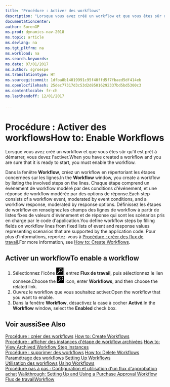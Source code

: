 ```yaml
---
title: "Procédure : Activer des workflows"
description: "Lorsque vous avez créé un workflow et que vous êtes sûr qu'il est prêt à démarrer, vous devez l'activer."
documentationcenter: 
author: SorenGP
ms.prod: dynamics-nav-2018
ms.topic: article
ms.devlang: na
ms.tgt_pltfrm: na
ms.workload: na
ms.search.keywords: 
ms.date: 07/01/2017
ms.author: sgroespe
ms.translationtype: HT
ms.sourcegitcommit: 1dfba8b14019991c95f40ffd5f7fbaed5df414eb
ms.openlocfilehash: 25dec77317d3c53d2d85016292337bd5bd5300c3
ms.contentlocale: fr-ch
ms.lasthandoff: 12/01/2017

---
```

# <a name="how-to-enable-workflows"></a><span data-ttu-id="a575d-103">Procédure : Activer des workflows</span><span class="sxs-lookup"><span data-stu-id="a575d-103">How to: Enable Workflows</span></span>
<span data-ttu-id="a575d-104">Lorsque vous avez créé un workflow et que vous êtes sûr qu'il est prêt à démarrer, vous devez l'activer.</span><span class="sxs-lookup"><span data-stu-id="a575d-104">When you have created a workflow and you are sure that it is ready to start, you must enable the workflow.</span></span>  

 <span data-ttu-id="a575d-105">Dans la fenêtre **Workflow**, créez un workflow en répertoriant les étapes concernées sur les lignes.</span><span class="sxs-lookup"><span data-stu-id="a575d-105">In the **Workflow** window, you create a workflow by listing the involved steps on the lines.</span></span> <span data-ttu-id="a575d-106">Chaque étape comprend un événement de workflow modéré par des conditions d'événement, et une réponse de workflow modérée par des options de réponse.</span><span class="sxs-lookup"><span data-stu-id="a575d-106">Each step consists of a workflow event, moderated by event conditions, and a workflow response, moderated by response options.</span></span> <span data-ttu-id="a575d-107">Définissez les étapes de workflow en renseignez les champs des lignes de workflow à partir de listes fixes de valeurs d'événement et de réponse qui sont les scénarios pris en charge par le code d'application.</span><span class="sxs-lookup"><span data-stu-id="a575d-107">You define workflow steps by filling fields on workflow lines from fixed lists of event and response values representing scenarios that are supported by the application code.</span></span> <span data-ttu-id="a575d-108">Pour plus d'informations, reportez\-vous à [Procédure : créer des flux de travail](across-how-to-create-workflows.md).</span><span class="sxs-lookup"><span data-stu-id="a575d-108">For more information, see [How to: Create Workflows](across-how-to-create-workflows.md).</span></span>  

## <a name="to-enable-a-workflow"></a><span data-ttu-id="a575d-109">Activer un workflow</span><span class="sxs-lookup"><span data-stu-id="a575d-109">To enable a workflow</span></span>  
1.  <span data-ttu-id="a575d-110">Sélectionnez l'icône ![Page ou état pour la recherche](media/ui-search/search_small.png "Page ou état pour la recherche"), entrez **Flux de travail**, puis sélectionnez le lien connexe.</span><span class="sxs-lookup"><span data-stu-id="a575d-110">Choose the ![Search for Page or Report](media/ui-search/search_small.png "Search for Page or Report icon") icon, enter **Workflows**, and then choose the related link.</span></span>  
2.  <span data-ttu-id="a575d-111">Ouvrez le workflow que vous souhaitez activer.</span><span class="sxs-lookup"><span data-stu-id="a575d-111">Open the workflow that you want to enable.</span></span>  
3.  <span data-ttu-id="a575d-112">Dans la fenêtre **Workflow**, désactivez la case à cocher **Activé**.</span><span class="sxs-lookup"><span data-stu-id="a575d-112">In the **Workflow** window, select the **Enabled** check box.</span></span>  

## <a name="see-also"></a><span data-ttu-id="a575d-113">Voir aussi</span><span class="sxs-lookup"><span data-stu-id="a575d-113">See Also</span></span>  
 <span data-ttu-id="a575d-114">[Procédure : créer des workflows](across-how-to-create-workflows.md) </span><span class="sxs-lookup"><span data-stu-id="a575d-114">[How to: Create Workflows](across-how-to-create-workflows.md) </span></span>  
 <span data-ttu-id="a575d-115">[Procédure : afficher des instances d'étape de workflow archivées](across-how-to-view-archived-workflow-step-instances.md) </span><span class="sxs-lookup"><span data-stu-id="a575d-115">[How to: View Archived Workflow Step Instances](across-how-to-view-archived-workflow-step-instances.md) </span></span>  
 <span data-ttu-id="a575d-116">[Procédure : supprimer des workflows](across-how-to-delete-workflows.md) </span><span class="sxs-lookup"><span data-stu-id="a575d-116">[How to: Delete Workflows](across-how-to-delete-workflows.md) </span></span>  
 <span data-ttu-id="a575d-117">[Paramétrage des workflows](across-set-up-workflows.md) </span><span class="sxs-lookup"><span data-stu-id="a575d-117">[Setting Up Workflows](across-set-up-workflows.md) </span></span>  
 <span data-ttu-id="a575d-118">[Utilisation des workflows](across-use-workflows.md) </span><span class="sxs-lookup"><span data-stu-id="a575d-118">[Using Workflows](across-use-workflows.md) </span></span>  
 <span data-ttu-id="a575d-119">[Procédure pas à pas : Configuration et utilisation d'un flux d'approbation achat](walkthrough-setting-up-and-using-a-purchase-approval-workflow.md) </span><span class="sxs-lookup"><span data-stu-id="a575d-119">[Walkthrough: Setting Up and Using a Purchase Approval Workflow](walkthrough-setting-up-and-using-a-purchase-approval-workflow.md) </span></span>  
 [<span data-ttu-id="a575d-120">Flux de travail</span><span class="sxs-lookup"><span data-stu-id="a575d-120">Workflow</span></span>](across-workflow.md)   


